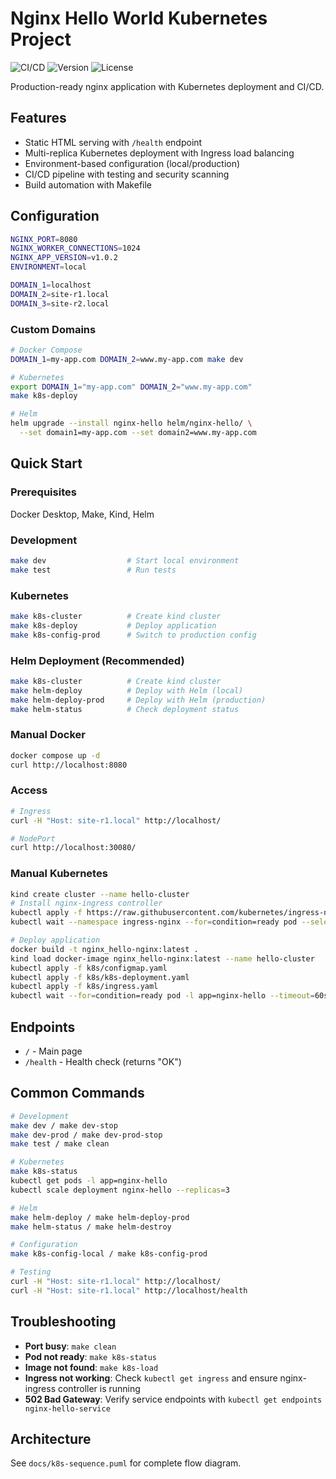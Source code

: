 # Nginx Hello World Kubernetes Project

![CI/CD](https://github.com/dionisvl/my.k8s_12factor_app/workflows/CI/badge.svg)
![Version](https://img.shields.io/badge/version-v1.0.2-blue)
![License](https://img.shields.io/badge/license-MIT-green)

Production-ready nginx application with Kubernetes deployment and CI/CD.

## Features

- Static HTML serving with `/health` endpoint
- Multi-replica Kubernetes deployment with Ingress load balancing
- Environment-based configuration (local/production)
- CI/CD pipeline with testing and security scanning
- Build automation with Makefile

## Configuration

```bash
NGINX_PORT=8080
NGINX_WORKER_CONNECTIONS=1024
NGINX_APP_VERSION=v1.0.2
ENVIRONMENT=local

DOMAIN_1=localhost
DOMAIN_2=site-r1.local
DOMAIN_3=site-r2.local
```

### Custom Domains

```bash
# Docker Compose
DOMAIN_1=my-app.com DOMAIN_2=www.my-app.com make dev

# Kubernetes
export DOMAIN_1="my-app.com" DOMAIN_2="www.my-app.com"
make k8s-deploy

# Helm  
helm upgrade --install nginx-hello helm/nginx-hello/ \
  --set domain1=my-app.com --set domain2=www.my-app.com
```

## Quick Start

### Prerequisites
Docker Desktop, Make, Kind, Helm

### Development
```bash
make dev                  # Start local environment
make test                 # Run tests
```

### Kubernetes
```bash
make k8s-cluster          # Create kind cluster
make k8s-deploy           # Deploy application
make k8s-config-prod      # Switch to production config
```

### Helm Deployment (Recommended)
```bash
make k8s-cluster          # Create kind cluster
make helm-deploy          # Deploy with Helm (local)
make helm-deploy-prod     # Deploy with Helm (production)
make helm-status          # Check deployment status
```

### Manual Docker
```bash
docker compose up -d
curl http://localhost:8080
```

### Access

```bash
# Ingress
curl -H "Host: site-r1.local" http://localhost/

# NodePort  
curl http://localhost:30080/
```

### Manual Kubernetes
```bash
kind create cluster --name hello-cluster
# Install nginx-ingress controller
kubectl apply -f https://raw.githubusercontent.com/kubernetes/ingress-nginx/main/deploy/static/provider/kind/deploy.yaml
kubectl wait --namespace ingress-nginx --for=condition=ready pod --selector=app.kubernetes.io/component=controller --timeout=120s

# Deploy application
docker build -t nginx_hello-nginx:latest .
kind load docker-image nginx_hello-nginx:latest --name hello-cluster
kubectl apply -f k8s/configmap.yaml
kubectl apply -f k8s/k8s-deployment.yaml
kubectl apply -f k8s/ingress.yaml
kubectl wait --for=condition=ready pod -l app=nginx-hello --timeout=60s
```

## Endpoints

- `/` - Main page
- `/health` - Health check (returns "OK")



## Common Commands

```bash
# Development
make dev / make dev-stop
make dev-prod / make dev-prod-stop  
make test / make clean

# Kubernetes
make k8s-status
kubectl get pods -l app=nginx-hello
kubectl scale deployment nginx-hello --replicas=3

# Helm
make helm-deploy / make helm-deploy-prod
make helm-status / make helm-destroy

# Configuration  
make k8s-config-local / make k8s-config-prod

# Testing
curl -H "Host: site-r1.local" http://localhost/
curl -H "Host: site-r1.local" http://localhost/health
```

## Troubleshooting

- **Port busy**: `make clean`
- **Pod not ready**: `make k8s-status`  
- **Image not found**: `make k8s-load`
- **Ingress not working**: Check `kubectl get ingress` and ensure nginx-ingress controller is running
- **502 Bad Gateway**: Verify service endpoints with `kubectl get endpoints nginx-hello-service`

## Architecture

See `docs/k8s-sequence.puml` for complete flow diagram.

